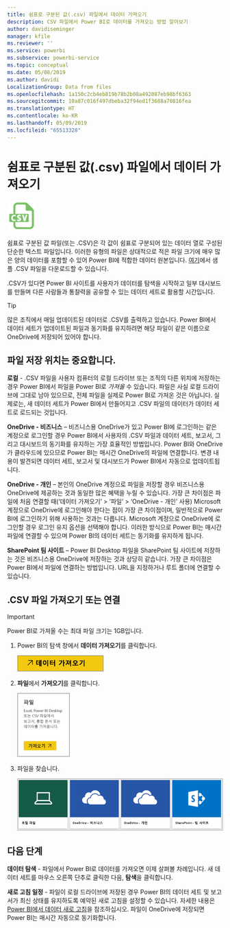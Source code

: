 ```yaml
---
title: 쉼표로 구분된 값(.csv) 파일에서 데이터 가져오기
description: CSV 파일에서 Power BI로 데이터를 가져오는 방법 알아보기
author: davidiseminger
manager: kfile
ms.reviewer: ''
ms.service: powerbi
ms.subservice: powerbi-service
ms.topic: conceptual
ms.date: 05/08/2019
ms.author: davidi
LocalizationGroup: Data from files
ms.openlocfilehash: 1a150c2cb4eb819b78b2b08a492087eb98bf6363
ms.sourcegitcommit: 10a87c016f497dbeba32f94ed1f3688a70816fea
ms.translationtype: HT
ms.contentlocale: ko-KR
ms.lasthandoff: 05/09/2019
ms.locfileid: "65513328"
---
```

# <a name="get-data-from-comma-separated-value-csv-files"></a>쉼표로 구분된 값(.csv) 파일에서 데이터 가져오기
![](media/service-comma-separated-value-files/csv_icon.png)

쉼표로 구분된 값 파일(또는 .CSV)은 각 값이 쉼표로 구분되어 있는 데이터 열로 구성된 단순한 텍스트 파일입니다. 이러한 유형의 파일은 상대적으로 적은 파일 크기에 매우 많은 양의 데이터를 포함할 수 있어 Power BI에 적합한 데이터 원본입니다. [여기](http://go.microsoft.com/fwlink/?LinkID=619356)에서 샘플 .CSV 파일을 다운로드할 수 있습니다.

.CSV가 있다면 Power BI 사이트를 사용자가 데이터를 탐색을 시작하고 일부 대시보드를 만들며 다른 사람들과 통찰력을 공유할 수 있는 데이터 세트로 활용할 시간입니다.

>[!TIP]
>많은 조직에서 매일 업데이트된 데이터로 .CSV를 출력하고 있습니다. Power BI에서 데이터 세트가 업데이트된 파일과 동기화를 유지하려면 해당 파일이 같은 이름으로 OneDrive에 저장되어 있어야 합니다.

## <a name="where-your-file-is-saved-makes-a-difference"></a>파일 저장 위치는 중요합니다.
**로컬** - .CSV 파일을 사용자 컴퓨터의 로컬 드라이브 또는 조직의 다른 위치에 저장하는 경우 Power BI에서 파일을 Power BI로 *가져올* 수 있습니다. 파일은 사실 로컬 드라이브에 그대로 남아 있으므로, 전체 파일을 실제로 Power BI로 가져온 것은 아닙니다. 실제로는, 새 데이터 세트가 Power BI에서 만들어지고 .CSV 파일의 데이터가 데이터 세트로 로드되는 것입니다.

**OneDrive - 비즈니스** – 비즈니스용 OneDrive가 있고 Power BI에 로그인하는 같은 계정으로 로그인할 경우 Power BI에서 사용자의 .CSV 파일과 데이터 세트, 보고서, 그리고 대시보드의 동기화를 유지하는 가장 효율적인 방법입니다. Power BI와 OneDrive가 클라우드에 있으므로 Power BI는 매시간 OneDrive의 파일에 연결합니다. 변경 내용이 발견되면 데이터 세트, 보고서 및 대시보드가 Power BI에서 자동으로 업데이트됩니다.

**OneDrive - 개인** – 본인의 OneDrive 계정으로 파일을 저장할 경우 비즈니스용 OneDrive에 제공하는 것과 동일한 많은 혜택을 누릴 수 있습니다. 가장 큰 차이점은 파일에 처음 연결할 때(‘데이터 가져오기’ > ‘파일’ > ‘OneDrive - 개인’ 사용) Microsoft 계정으로 OneDrive에 로그인해야 한다는 점이 가장 큰 차이점이며, 일반적으로 Power BI에 로그인하기 위해 사용하는 것과는 다릅니다. Microsoft 계정으로 OneDrive에 로그인할 경우 로그인 유지 옵션을 선택해야 합니다. 이러한 방식으로 Power BI는 매시간 파일에 연결할 수 있으며 Power BI의 데이터 세트는 동기화를 유지하게 됩니다.

**SharePoint 팀 사이트** – Power BI Desktop 파일을 SharePoint 팀 사이트에 저장하는 것은 비즈니스용 OneDrive에 저장하는 것과 상당히 같습니다. 가장 큰 차이점은 Power BI에서 파일에 연결하는 방법입니다. URL을 지정하거나 루트 폴더에 연결할 수 있습니다.

## <a name="import-or-connect-to-a-csv-file"></a>.CSV 파일 가져오기 또는 연결
>[!IMPORTANT]
>Power BI로 가져올 수는 최대 파일 크기는 1GB입니다.

1. Power BI의 탐색 창에서 **데이터 가져오기**를 클릭합니다.
   
   ![](media/service-comma-separated-value-files/csv_get_data_button.png)
2. **파일**에서 **가져오기**를 클릭합니다.
   
   ![](media/service-comma-separated-value-files/csv_files_get.png)
3. 파일을 찾습니다.
   
   ![](media/service-comma-separated-value-files/csv_find_your_file.png)

## <a name="next-steps"></a>다음 단계
**데이터 탐색** - 파일에서 Power BI로 데이터를 가져오면 이제 살펴볼 차례입니다. 새 데이터 세트를 마우스 오른쪽 단추로 클릭한 다음, **탐색**을 클릭합니다.

**새로 고침 일정** - 파일이 로컬 드라이브에 저장된 경우 Power BI의 데이터 세트 및 보고서가 최신 상태를 유지하도록 예약된 새로 고침을 설정할 수 있습니다. 자세한 내용은 [Power BI에서 데이터 새로 고침](refresh-data.md)을 참조하십시오. 파일이 OneDrive에 저장되면 Power BI는 매시간 자동으로 동기화합니다.

